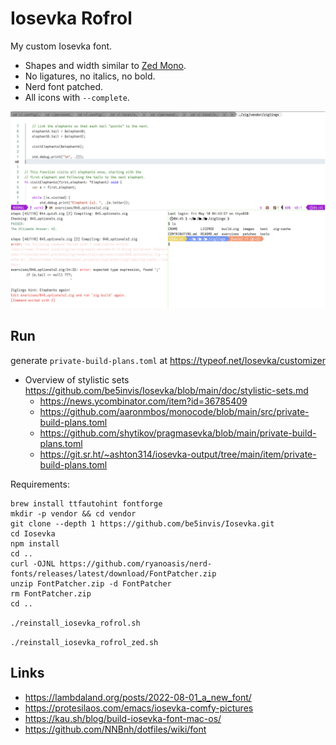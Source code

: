 # Iosevka Rofrol

My custom Iosevka font.

- Shapes and width similar to [Zed Mono](https://github.com/zed-industries/zed-fonts).
- No ligatures, no italics, no bold.
- Nerd font patched.
- All icons with `--complete`.

![](screenshot.png)

## Run

generate `private-build-plans.toml` at https://typeof.net/Iosevka/customizer

- Overview of stylistic sets https://github.com/be5invis/Iosevka/blob/main/doc/stylistic-sets.md
  - https://news.ycombinator.com/item?id=36785409
  - https://github.com/aaronmbos/monocode/blob/main/src/private-build-plans.toml
  - https://github.com/shytikov/pragmasevka/blob/main/private-build-plans.toml
  - https://git.sr.ht/~ashton314/iosevka-output/tree/main/item/private-build-plans.toml

Requirements:

```shell
brew install ttfautohint fontforge
mkdir -p vendor && cd vendor
git clone --depth 1 https://github.com/be5invis/Iosevka.git
cd Iosevka
npm install
cd ..
curl -OJNL https://github.com/ryanoasis/nerd-fonts/releases/latest/download/FontPatcher.zip
unzip FontPatcher.zip -d FontPatcher
rm FontPatcher.zip
cd ..
```

`./reinstall_iosevka_rofrol.sh`

`./reinstall_iosevka_rofrol_zed.sh`

## Links

- https://lambdaland.org/posts/2022-08-01_a_new_font/
- https://protesilaos.com/emacs/iosevka-comfy-pictures
- https://kau.sh/blog/build-iosevka-font-mac-os/
- https://github.com/NNBnh/dotfiles/wiki/font
